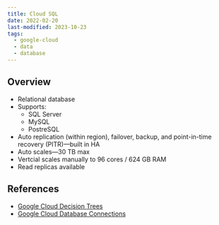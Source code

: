 ```yaml
---
title: Cloud SQL
date: 2022-02-20
last-modified: 2023-10-23
tags:
  - google-cloud
  - data
  - database
---
```


## Overview

- Relational database
- Supports:
	- SQL Server
	- MySQL
	- PostreSQL
- Auto replication (within region), failover, backup, and point-in-time recovery (PITR)—built in HA
- Auto scales—30 TB max
- Vertcial scales manually to 96 cores / 624 GB RAM
- Read replicas available

## References

- [Google Cloud Decision Trees](notes/moc/Google%20Cloud%20Decision%20Trees.md)
- [Google Cloud Database Connections](notes/Google%20Cloud%20Database%20Connections.md)
